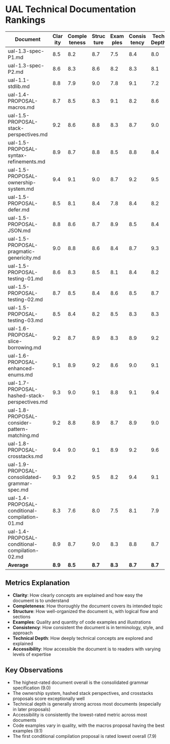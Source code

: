 # UAL Technical Documentation Rankings

| Document                                       | Clar<br>ity | Comple<br>teness | Struc<br>ture | Exam<br>ples | Consis<br>tency | Tech Depth | Access<br>ibility | <br>Avg |
| ---------------------------------------------- | ----------- | ---------------- | ------------- | ------------ | --------------- | ---------- | ----------------- | ------- |
| ual-1.3-spec-P1.md                             | 8.5         | 8.2              | 8.7           | 7.5          | 8.4             | 8.0        | 7.4               | 8.1     |
| ual-1.3-spec-P2.md                             | 8.6         | 8.3              | 8.6           | 8.2          | 8.3             | 8.1        | 7.5               | 8.2     |
| ual-1.1-stdlib.md                              | 8.8         | 7.9              | 9.0           | 7.8          | 9.1             | 7.2        | 8.3               | 8.3     |
| ual-1.4-PROPOSAL-macros.md                     | 8.7         | 8.5              | 8.3           | 9.1          | 8.2             | 8.6        | 7.8               | 8.5     |
| ual-1.5-PROPOSAL-stack-perspectives.md         | 9.2         | 8.6              | 8.8           | 8.3          | 8.7             | 9.0        | 7.6               | 8.6     |
| ual-1.5-PROPOSAL-syntax-refinements.md         | 8.9         | 8.7              | 8.8           | 8.5          | 8.8             | 8.4        | 7.9               | 8.6     |
| ual-1.5-PROPOSAL-ownership-system.md           | 9.4         | 9.1              | 9.0           | 8.7          | 9.2             | 9.5        | 7.8               | 8.9     |
| ual-1.5-PROPOSAL-defer.md                      | 8.5         | 8.1              | 8.4           | 7.8          | 8.4             | 8.2        | 8.0               | 8.2     |
| ual-1.5-PROPOSAL-JSON.md                       | 8.8         | 8.6              | 8.7           | 8.9          | 8.5             | 8.4        | 7.9               | 8.5     |
| ual-1.5-PROPOSAL-pragmatic-genericity.md       | 9.0         | 8.8              | 8.6           | 8.4          | 8.7             | 9.3        | 7.5               | 8.6     |
| ual-1.5-PROPOSAL-testing-01.md                 | 8.6         | 8.3              | 8.5           | 8.1          | 8.4             | 8.2        | 8.3               | 8.3     |
| ual-1.5-PROPOSAL-testing-02.md                 | 8.7         | 8.5              | 8.4           | 8.6          | 8.5             | 8.7        | 7.8               | 8.5     |
| ual-1.5-PROPOSAL-testing-03.md                 | 8.5         | 8.4              | 8.2           | 8.5          | 8.3             | 8.3        | 8.2               | 8.3     |
| ual-1.6-PROPOSAL-slice-borrowing.md            | 9.2         | 8.7              | 8.9           | 8.3          | 8.9             | 9.2        | 7.6               | 8.7     |
| ual-1.6-PROPOSAL-enhanced-enums.md             | 9.1         | 8.9              | 9.2           | 8.6          | 9.0             | 9.1        | 7.7               | 8.8     |
| ual-1.7-PROPOSAL-hashed-stack-perspectives.md  | 9.3         | 9.0              | 9.1           | 8.8          | 9.1             | 9.4        | 7.4               | 8.9     |
| ual-1.8-PROPOSAL-consider-pattern-matching.md  | 9.2         | 8.8              | 8.9           | 8.7          | 8.9             | 9.0        | 7.9               | 8.8     |
| ual-1.8-PROPOSAL-crosstacks.md                 | 9.4         | 9.0              | 9.1           | 8.9          | 9.2             | 9.6        | 7.5               | 8.9     |
| ual-1.9-PROPOSAL-consolidated-grammar-spec.md  | 9.3         | 9.2              | 9.5           | 8.2          | 9.4             | 9.1        | 8.1               | 9.0     |
| ual-1.4-PROPOSAL-conditional-compilation-01.md | 8.3         | 7.6              | 8.0           | 7.5          | 8.1             | 7.9        | 8.2               | 7.9     |
| ual-1.4-PROPOSAL-conditional-compilation-02.md | 8.9         | 8.7              | 9.0           | 8.3          | 8.8             | 8.7        | 8.1               | 8.6     |
| **Average**                                    | **8.9**     | **8.5**          | **8.7**       | **8.3**      | **8.7**         | **8.7**    | **7.9**           | **8.5** |

## Metrics Explanation

- **Clarity**: How clearly concepts are explained and how easy the document is to understand
- **Completeness**: How thoroughly the document covers its intended topic
- **Structure**: How well-organized the document is, with logical flow and sections
- **Examples**: Quality and quantity of code examples and illustrations
- **Consistency**: How consistent the document is in terminology, style, and approach
- **Technical Depth**: How deeply technical concepts are explored and explained
- **Accessibility**: How accessible the document is to readers with varying levels of expertise

## Key Observations

- The highest-rated document overall is the consolidated grammar specification (9.0)
- The ownership system, hashed stack perspectives, and crosstacks proposals score exceptionally well
- Technical depth is generally strong across most documents (especially in later proposals)
- Accessibility is consistently the lowest-rated metric across most documents
- Code examples vary in quality, with the macros proposal having the best examples (9.1)
- The first conditional compilation proposal is rated lowest overall (7.9)